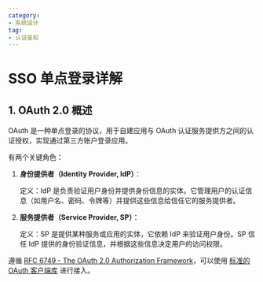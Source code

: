 ```yaml
---
category: 
- 系统设计
tag: 
- 认证鉴权
---
```


# SSO 单点登录详解

<!-- more -->

## 1. OAuth 2.0 概述

OAuth 是一种单点登录的协议，用于自建应用与 OAuth 认证服务提供方之间的认证授权，实现通过第三方账户登录应用。

有两个关键角色：

1. **身份提供者（Identity Provider, IdP）**：

    定义：IdP 是负责验证用户身份并提供身份信息的实体。它管理用户的认证信息（如用户名、密码、令牌等）并提供这些信息给信任它的服务提供者。

2. **服务提供者（Service Provider, SP）**：

    定义：SP 是提供某种服务或应用的实体，它依赖 IdP 来验证用户身份。SP 信任 IdP 提供的身份验证信息，并根据这些信息决定用户的访问权限。

遵循 [RFC 6749 - The OAuth 2.0 Authorization Framework](https://datatracker.ietf.org/doc/html/rfc6749)，可以使用 [标准的 OAuth 客户端库](https://oauth.net/code/) 进行接入。

